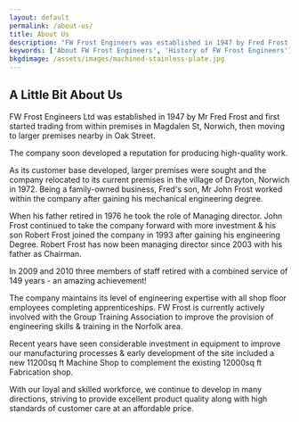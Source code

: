 ```yaml
---
layout: default
permalink: /about-us/
title: About Us
description: "FW Frost Engineers was established in 1947 by Fred Frost and started trading from premises in Magdalen St, Norwich, before moving to larger premises in Oak St"
keywords: ['About FW Frost Engineers', 'History of FW Frost Engineers']
bkgdimage: /assets/images/machined-stainless-plate.jpg
---
```


## A Little Bit About Us

FW Frost Engineers Ltd was established in 1947 by Mr Fred Frost and first started trading from within premises in Magdalen St, Norwich, then moving to larger premises nearby in Oak Street.

The company soon developed a reputation for producing high-quality work.

As its customer base developed, larger premises were sought and the company relocated to its current premises in the village of Drayton, Norwich in 1972. Being a family-owned business, Fred's son, Mr John Frost worked within the company after gaining his mechanical engineering degree.

When his father retired in 1976 he took the role of Managing director. John Frost continued to take the company forward with more investment & his son Robert Frost joined the company in 1993 after gaining his engineering Degree. Robert Frost has now been managing director since 2003 with his father as Chairman.

In 2009 and 2010 three members of staff retired with a combined service of 149 years - an amazing achievement!

The company maintains its level of engineering expertise with all shop floor employees completing apprenticeships. FW Frost is currently actively involved with the Group Training Association to improve the provision of engineering skills & training in the Norfolk area.

Recent years have seen considerable investment in equipment to improve our manufacturing processes & early development of the site included a new 11200sq ft Machine Shop to complement the existing 12000sq ft Fabrication shop.

With our loyal and skilled workforce, we continue to develop in many directions, striving to provide excellent product quality along with high standards of customer care at an affordable price.